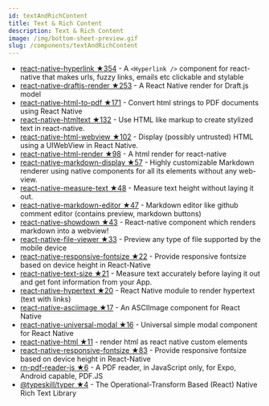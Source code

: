 ```yaml
---
id: textAndRichContent
title: Text & Rich Content
description: Text & Rich Content
image: /img/bottom-sheet-preview.gif
slug: /components/textAndRichContent
---
```


- [react-native-hyperlink ★354](https://github.com/obipawan/hyperlink) - A `<Hyperlink />` component for react-native that makes urls, fuzzy links, emails etc clickable and stylable
- [react-native-draftjs-render ★253](https://github.com/globocom/react-native-draftjs-render) - A React Native render for Draft.js model
- [react-native-html-to-pdf ★171](https://github.com/christopherdro/react-native-html-to-pdf) - Convert html strings to PDF documents using React Native
- [react-native-htmltext ★132](https://github.com/siuying/react-native-htmltext) - Use HTML like markup to create stylized text in react-native.
- [react-native-html-webview ★102](https://github.com/almost/react-native-html-webview) - Display (possibly untrusted) HTML using a UIWebView in React Native.
- [react-native-html-render ★98](https://github.com/soliury/react-native-html-render) - A html render for react-native
- [react-native-markdown-display ★57](https://github.com/iamacup/react-native-markdown-display/) - Highly customizable Markdown renderer using native components for all its elements without any web-view.
- [react-native-measure-text ★48](https://github.com/airamrguez/react-native-measure-text) - Measure text height without laying it out.
- [react-native-markdown-editor ★47](https://github.com/kunall17/react-native-markdown-editor) - Markdown editor like github comment editor (contains preview, markdown buttons)
- [react-native-showdown ★43](https://github.com/jerolimov/react-native-showdown) - React-native component which renders markdown into a webview!
- [react-native-file-viewer ★33](https://github.com/vinzscam/react-native-file-viewer) - Preview any type of file supported by the mobile device
- [react-native-responsive-fontsize ★22](https://github.com/heyman333/react-native-responsive-fontsize) - Provide responsive fontsize based on device height in React-Native
- [react-native-text-size ★21](https://github.com/aMarCruz/react-native-text-size) - Measure text accurately before laying it out and get font information from your App.
- [react-native-hypertext ★20](https://github.com/agentcooper/react-native-hypertext) - React Native module to render hypertext (text with links)
- [react-native-asciimage ★17](https://github.com/turley/react-native-asciimage) - An ASCIImage component for React Native
- [react-native-universal-modal ★16](https://github.com/bokuweb/react-native-universal-modal) - Universal simple modal component for React Native
- [react-native-html ★11](https://github.com/turingou/react-native-html) - render html as react native custom elements
- [react-native-responsive-fontsize ★83](https://github.com/heyman333/react-native-responsive-fontsize) - Provide responsive fontsize based on device height in React-Native
- [rn-pdf-reader-js ★6](https://github.com/xcarpentier/rn-pdf-reader-js/blob/master/README.md) - A PDF reader, in JavaScript only, for Expo, Android capable, PDF.JS
- [@typeskill/typer ★4](https://github.com/typeskill/typer) - The Operational-Transform Based (React) Native Rich Text Library
